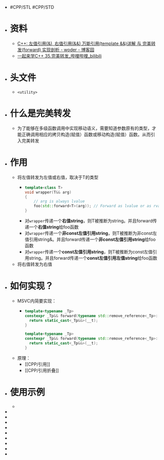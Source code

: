 - #CPP/STL #CPP/STD
- # 资料
	- [C++: 左值引用(&), 右值引用(&&),万能引用(template &&)详解 与 完美转发(forward) 实现剖析 - woder - 博客园](https://www.cnblogs.com/ishen/p/13771991.html)
	- [一起来学C++ 35.完美转发_哔哩哔哩_bilibili](https://www.bilibili.com/video/BV1a1SPYaEBY/?spm_id_from=333.880.my_history.page.click&vd_source=2743cee97cd6d41e92b0735f5f3387e4)
- # 头文件
	- `<utility>`
- # 什么是完美转发
	- 为了能够在多级函数调用中实现移动语义，需要知道参数原有的类型，才能正确调用相应的拷贝构造(赋值）函数或移动构造(赋值）函数。从而引入完美转发
- # 作用
	- 将左值转发为左值或右值，取决于T的类型
		- ```cpp
		  template<class T>
		  void wrapper(T&& arg)
		  {
		      // arg is always lvalue
		      foo(std::forward<T>(arg)); // Forward as lvalue or as rvalue, depending on T
		  }
		  ```
		- 对`wrapper`传递一个**右值string**，则T被推断为string。并且forward传递一个**右值string**给foo函数
		- 对`wrapper`传递一个**非const左值引用string**，则T被推断为非const左值引用string&。并且forward传递一个**非const左值引用string**给foo函数
		- 对`wrapper`传递一个**const左值引用string**，则T被推断为const左值引用string。并且forward传递一个**const左值引用左值string**给foo函数
	- 将右值转发为右值
- # 如何实现？
	- MSVC内简要实现：
		- ```cpp
		  template<typename _Tp> 
		  constexpr _Tp&& forward(typename std::remove_reference<_Tp>::type& __t) noexcept { 
		  	return static_cast<_Tp&&>(__t);
		  }
		  
		  template<typename _Tp> 
		  constexpr _Tp&& forward(typename std::remove_reference<_Tp>::type&& __t) noexcept {
		  	return static_cast<_Tp&&>(__t);
		  }
		  ```
	- 原理：
		- [[CPP/引用]]
		- [[CPP/引用折叠]]
- # 使用示例
	-
-
-
-
-
-
-
-
-
-